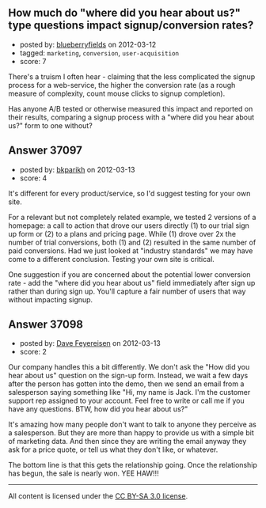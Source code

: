## How much do "where did you hear about us?" type questions impact signup/conversion rates?

- posted by: [blueberryfields](https://stackexchange.com/users/-1/4544-blueberryfields) on 2012-03-12
- tagged: `marketing`, `conversion`, `user-acquisition`
- score: 7

There's a truism I often hear - claiming that the less complicated the signup process for a web-service, the higher the conversion rate (as a rough measure of complexity, count mouse clicks to signup completion).

Has anyone A/B tested or otherwise measured this impact and reported on their results, comparing a signup process with a "where did you hear about us?" form to one without? 


## Answer 37097

- posted by: [bkparikh](https://stackexchange.com/users/-1/14682-bkparikh) on 2012-03-13
- score: 4

It's different for every product/service, so I'd suggest testing for your own site.  

For a relevant but not completely related example, we tested 2 versions of a homepage: a call to action that drove our users directly (1) to our trial sign up form or (2) to a plans and pricing page.  While (1) drove over 2x the number of trial conversions, both (1) and (2) resulted in the same number of paid conversions. Had we just looked at "industry standards" we may have come to a different conclusion.  Testing your own site is critical.

One suggestion if you are concerned about the potential lower conversion rate - add the "where did you hear about us" field immediately after sign up rather than during sign up.  You'll capture a fair number of users that way without impacting signup.


## Answer 37098

- posted by: [Dave Feyereisen](https://stackexchange.com/users/-1/8565-dave-feyereisen) on 2012-03-13
- score: 2

Our company handles this a bit differently.  We don't ask the "How did you hear about us" question on the sign-up form.  Instead, we wait a few days after the person has gotten into the demo, then we send an email from a salesperson saying something like "Hi, my name is Jack.  I'm the customer support rep assigned to your account.  Feel free to write or call me if you have any questions.  BTW, how did you hear about us?"

It's amazing how many people don't want to talk to anyone they perceive as a salesperson.  But they are more than happy to provide us with a simple bit of marketing data.  And then since they are writing the email anyway they ask for a price quote, or tell us what they don't like, or whatever.  

The bottom line is that this gets the relationship going.  Once the relationship has begun, the sale is nearly won.  YEE HAW!!!    



---

All content is licensed under the [CC BY-SA 3.0 license](https://creativecommons.org/licenses/by-sa/3.0/).
